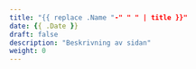 ```yaml
---
title: "{{ replace .Name "-" " " | title }}"
date: {{ .Date }}
draft: false
description: "Beskrivning av sidan"
weight: 0
---
```

